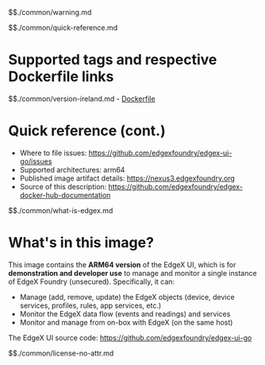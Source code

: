 $$./common/warning.md

$$./common/quick-reference.md

# Supported tags and respective Dockerfile links

$$./common/version-ireland.md
        - [Dockerfile](https://github.com/edgexfoundry/edgex-ui-go/blob/v2.0.0/Dockerfile)

# Quick reference (cont.)

- Where to file issues: https://github.com/edgexfoundry/edgex-ui-go/issues
- Supported architectures: arm64
- Published image artifact details: https://nexus3.edgexfoundry.org
- Source of this description: https://github.com/edgexfoundry/edgex-docker-hub-documentation

$$./common/what-is-edgex.md

# What's in this image?

This image contains the **ARM64 version** of the EdgeX UI, which is for **demonstration and developer use** to manage and monitor a single instance of EdgeX Foundry (unsecured).  Specifically, it can:

- Manage (add, remove, update) the EdgeX objects (device, device services, profiles, rules, app services, etc.)
- Monitor the EdgeX data flow (events and readings) and services
- Monitor and manage from on-box with EdgeX (on the same host)

The EdgeX UI source code: <https://github.com/edgexfoundry/edgex-ui-go>

$$./common/license-no-attr.md
